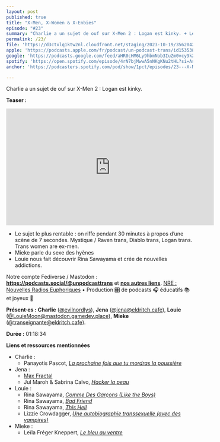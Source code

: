 ```yaml
---
layout: post
published: true
title: "X-Men, X-Women & X-Enbies"
episode: "#23"
summary: "Charlie a un sujet de ouf sur X-Men 2 : Logan est kinky. + Les hyènes + Rina Sawayama"
permalink: /23/
file: 'https://d3ctxlq1ktw2nl.cloudfront.net/staging/2023-10-19/356204219-44100-2-a6efe9e471516.m4a'
apple: 'https://podcasts.apple.com/fr/podcast/un-podcast-trans/id1535381424?l=en&i=1000635293359'
google: 'https://podcasts.google.com/feed/aHR0cHM6Ly9hbmNob3IuZm0vcy9kZDA3MzQvcG9kY2FzdC9yc3M/episode/NDJjY2JlZjItZTA4ZC00NDZlLTliMTItNDY5OTE2ZmU4Mzcx?sa=X&ved=0CAUQkfYCahcKEwj4wuCw6M6CAxUAAAAAHQAAAAAQAQ'
spotify: 'https://open.spotify.com/episode/4rN7bjMwwA5nNKgKNu2tHL?si=AsBEuxeiSWWXPm7afoI0Iw'
anchor: 'https://podcasters.spotify.com/pod/show/1pct/episodes/23---X-Men--X-Women--X-Enbies-e2c45fm'

---
```

<p>Charlie a un sujet de ouf sur X-Men 2 : Logan est kinky.</p>

<!--more-->

<p><strong>Teaser :</strong></p>

<iframe width="560" height="315" src="https://www.youtube.com/embed/8bf_rCCK3WA?si=_-qvU9y-dU2fsCvj" title="YouTube video player" frameborder="0" allow="accelerometer; autoplay; clipboard-write; encrypted-media; gyroscope; picture-in-picture; web-share" allowfullscreen></iframe>

<ul>
 <li>Le sujet le plus rentable : on riffe pendant 30 minutes à propos d’une scène de 7 secondes. Mystique / Raven trans, Diablo trans, Logan trans. Trans women are ex-men.</li>
 <li>Mieke parle du sexe des hyènes</li>
 <li>Louie nous fait découvrir Rina Sawayama et crée de nouvelles addictions.</li>
</ul>


<p>Notre  compte Fediverse / Mastodon : <a href="https://podcasts.social/@unpodcasttrans"><strong>https://podcasts.social/@unpodcasttrans</strong></a> et <a href="https://linktr.ee/1pct"><strong>nos autres liens</strong></a>. <a href="http://nre.fm">NRE : Nouvelles Radios Euphoriques</a> • Production 🎛️ de podcasts 🎧 éducatifs 📚 et joyeux 🎉</p>

<p><strong>Présent·es :</strong> 
<strong>Charlie</strong> (<a href="https://twitter.com/evilnordlys">@evilnordlys</a>),  
<strong>Jena</strong> (<a href="https://eldritch.cafe/@jena">@jena@eldritch.cafe</a>), 
<strong>Louie</strong> (<a href="https://mastodon.gamedev.place/@LouieMoon">@LouieMoon@mastodon.gamedev.place</a>),  
<strong>Mieke</strong> (<a href="https://eldritch.cafe/@transeignante">@transeignante@eldritch.cafe</a>). 


<p><strong>Durée :</strong> 01:18:34</p>

<p><strong>Liens et ressources mentionnées</strong></p>
<ul>
  <li>Charlie :
    <ul>
      <li>Panayotis Pascot, <a href="https://www.placedeslibraires.fr/livre/9782234092525-la-prochaine-fois-que-tu-mordras-la-poussiere-panayotis-pascot/"><em>La prochaine fois que tu mordras la poussière</em></a></li>
    </ul>
  </li>
  <li>Jena :
   <ul>
     <li><a href="https://maxfractal.substack.com/p/becoming-max-fractal">Max Fractal</a></li>
     <li>Jul Maroh & Sabrina Calvo, <a href="https://www.placedeslibraires.fr/livre/9782808211901-hacker-la-peau-sabrina-calvo-jul-maroh/"><em>Hacker la peau</em></a></li>
   </ul>
  </li>
  <li>Louie :
    <ul>
    <li>Rina Sawayama, <a href="https://youtu.be/uv5i5yg-zNc"><em>Comme Des Garçons (Like the Boys)</em></a></li>
     <li>Rina Sawayama, <a href="https://youtu.be/OLXtc2OSrLQ"><em>Bad Friend</em></a></li>
     <li>Rina Sawayama, <a href="https://youtu.be/ekauErew4Bs"><em>This Hell</em></a></li>
     <li>Lizzie Crowdagger, <a href="https://www.placedeslibraires.fr/livre/9791092903065-une-autobiographie-transsexuelle-avec-des-vampires-lizzie-crowdagger/"><em>Une autobiographie transsexuelle (avec des vampires)</em></a></li>
     </ul>
  </li>
  <li>Mieke :
    <ul>
    <li>Leïla Fréger Kneppert, <a href="https://www.placedeslibraires.fr/livre/9782490855568-le-bleu-au-ventre-leila-freger-kneppert/"><em>Le bleu au ventre</em></a></li>
    </ul>
  </li>
</ul>
